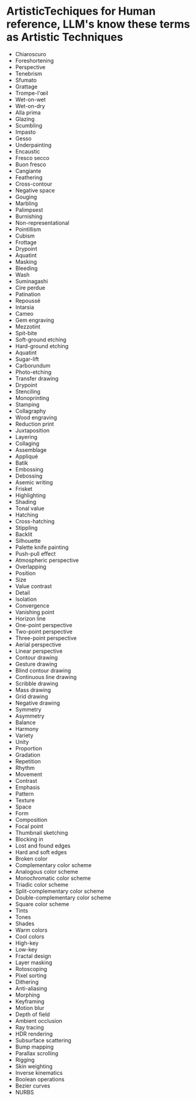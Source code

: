# ArtisticTechiques for Human reference, LLM's know these terms as Artistic Techniques
- Chiaroscuro
- Foreshortening
- Perspective
- Tenebrism
- Sfumato
- Grattage
- Trompe-l'œil
- Wet-on-wet
- Wet-on-dry
- Alla prima
- Glazing
- Scumbling
- Impasto
- Gesso
- Underpainting
- Encaustic
- Fresco secco
- Buon fresco
- Cangiante
- Feathering
- Cross-contour
- Negative space
- Gouging
- Marbling
- Palimpsest
- Burnishing
- Non-representational
- Pointillism
- Cubism
- Frottage
- Drypoint
- Aquatint
- Masking
- Bleeding
- Wash
- Suminagashi
- Cire perdue
- Patination
- Repoussé
- Intarsia
- Cameo
- Gem engraving
- Mezzotint
- Spit-bite
- Soft-ground etching
- Hard-ground etching
- Aquatint
- Sugar-lift
- Carborundum
- Photo-etching
- Transfer drawing
- Drypoint
- Stenciling
- Monoprinting
- Stamping
- Collagraphy
- Wood engraving
- Reduction print
- Juxtaposition
- Layering
- Collaging
- Assemblage
- Appliqué
- Batik
- Embossing
- Debossing
- Asemic writing
- Frisket
- Highlighting
- Shading
- Tonal value
- Hatching
- Cross-hatching
- Stippling
- Backlit
- Silhouette
- Palette knife painting
- Push-pull effect
- Atmospheric perspective
- Overlapping
- Position
- Size
- Value contrast
- Detail
- Isolation
- Convergence
- Vanishing point
- Horizon line
- One-point perspective
- Two-point perspective
- Three-point perspective
- Aerial perspective
- Linear perspective
- Contour drawing
- Gesture drawing
- Blind contour drawing
- Continuous line drawing
- Scribble drawing
- Mass drawing
- Grid drawing
- Negative drawing
- Symmetry
- Asymmetry
- Balance
- Harmony
- Variety
- Unity
- Proportion
- Gradation
- Repetition
- Rhythm
- Movement
- Contrast
- Emphasis
- Pattern
- Texture
- Space
- Form
- Composition
- Focal point
- Thumbnail sketching
- Blocking in
- Lost and found edges
- Hard and soft edges
- Broken color
- Complementary color scheme
- Analogous color scheme
- Monochromatic color scheme
- Triadic color scheme
- Split-complementary color scheme
- Double-complementary color scheme
- Square color scheme
- Tints
- Tones
- Shades
- Warm colors
- Cool colors
- High-key
- Low-key
- Fractal design
- Layer masking
- Rotoscoping
- Pixel sorting
- Dithering
- Anti-aliasing
- Morphing
- Keyframing
- Motion blur
- Depth of field
- Ambient occlusion
- Ray tracing
- HDR rendering
- Subsurface scattering
- Bump mapping
- Parallax scrolling
- Rigging
- Skin weighting
- Inverse kinematics
- Boolean operations
- Bezier curves
- NURBS
